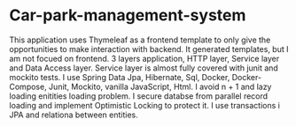 # Car-park-management-system

This application uses Thymeleaf as a frontend template to only give the opportunities to make interaction with backend.
It generated templates, but I am not focued on frontend.
3 layers application, HTTP layer, Service layer and Data Access layer.
Service layer is almost fully covered with junit and mockito tests.
I use Spring Data Jpa, Hibernate, Sql, Docker, Docker-Compose, Junit, Mockito, vanilla JavaScript, Html.
I avoid n + 1 and lazy loading enitities loading problem.
I secure databse from parallel record loading and implement Optimistic Locking to protect it.
I use transactions i JPA and relationa between entities.

